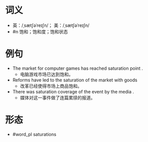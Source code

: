# 词义
- 英：/ˌsætʃəˈreɪʃn/； 美：/ˌsætʃəˈreɪʃn/
- #n 饱和；饱和度；饱和状态
# 例句
- The market for computer games has reached saturation point .
	- 电脑游戏市场已达到饱和。
- Reforms have led to the saturation of the market with goods
	- 改革已经使得市场上商品饱和。
- There was saturation coverage of the event by the media .
	- 媒体对这一事件做了连篇累牍的报道。
# 形态
- #word_pl saturations
